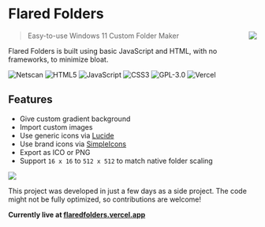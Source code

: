 # Flared Folders

> <img src="https://flaredfolders.vercel.app/assets/favicon/96x.png" align="right" />
> Easy-to-use Windows 11 Custom Folder Maker

Flared Folders is built using basic JavaScript and HTML, with no frameworks, to minimize bloat.

![Netscan](https://flaredfolders.vercel.app/assets/netscani.gif)
![HTML5](https://img.shields.io/badge/HTML5-E34F26?style=for-the-badge&logo=html5&logoColor=white)
![JavaScript](https://img.shields.io/badge/JavaScript-323330?style=for-the-badge&logo=javascript&logoColor=F7DF1E)
![CSS3](https://img.shields.io/badge/CSS3-1572B6?style=for-the-badge&logo=css3&logoColor=white)
![GPL-3.0](https://img.shields.io/badge/GPL--3.0-red?style=for-the-badge)
![Vercel](https://img.shields.io/badge/Vercel-000000?style=for-the-badge&logo=vercel&logoColor=white)

## Features

- Give custom gradient background
- Import custom images
- Use generic icons via [Lucide](https://lucide.dev)
- Use brand icons via [SimpleIcons](https://simpleicons.org/)
- Export as ICO or PNG
- Support `16 x 16` to `512 x 512` to match native folder scaling

<img src="https://flaredfolders.vercel.app/assets/example.png" align="center" />

This project was developed in just a few days as a side project. The code might not be fully optimized, so contributions are welcome!

**Currently live at [flaredfolders.vercel.app](https://flaredfolders.vercel.app)**
